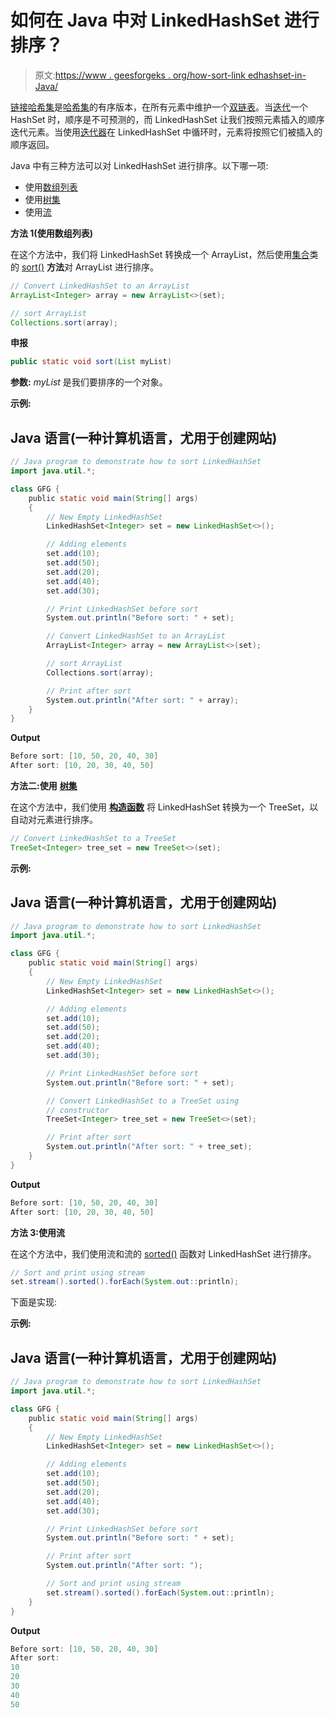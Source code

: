 # 如何在 Java 中对 LinkedHashSet 进行排序？

> 原文:[https://www . geesforgeks . org/how-sort-link edhashset-in-Java/](https://www.geeksforgeeks.org/how-to-sort-linkedhashset-in-java/)

[链接哈希集](https://www.geeksforgeeks.org/linkedhashset-in-java-with-examples/)是[哈希集](https://www.geeksforgeeks.org/hashset-in-java/)的有序版本，在所有元素中维护一个[双链表](https://www.geeksforgeeks.org/data-structures/linked-list/doubly-linked-list/)。当[迭代](https://www.geeksforgeeks.org/iterating-arraylists-java/)一个 HashSet 时，顺序是不可预测的，而 LinkedHashSet 让我们按照元素插入的顺序迭代元素。当使用[迭代器](https://www.geeksforgeeks.org/iterators-in-java/)在 LinkedHashSet 中循环时，元素将按照它们被插入的顺序返回。

Java 中有三种方法可以对 LinkedHashSet 进行排序。以下哪一项:

*   使用[数组列表](https://www.geeksforgeeks.org/arraylist-in-java/)
*   使用[树集](https://www.geeksforgeeks.org/treeset-in-java-with-examples/)
*   使用[流](https://www.geeksforgeeks.org/stream-in-java/)

**方法 1(使用数组列表)**

在这个方法中，我们将 LinkedHashSet 转换成一个 ArrayList，然后使用[集合](https://www.geeksforgeeks.org/collections-in-java-2/)类的 [sort()](https://www.geeksforgeeks.org/collections-sort-java-examples/) **方法**对 ArrayList 进行排序。

```java
// Convert LinkedHashSet to an ArrayList
ArrayList<Integer> array = new ArrayList<>(set);

// sort ArrayList
Collections.sort(array);
```

**申报**

```java
public static void sort(List myList)
```

**参数:** *myList* 是我们要排序的一个对象。

**示例:**

## Java 语言(一种计算机语言，尤用于创建网站)

```java
// Java program to demonstrate how to sort LinkedHashSet
import java.util.*;

class GFG {
    public static void main(String[] args)
    {
        // New Empty LinkedHashSet
        LinkedHashSet<Integer> set = new LinkedHashSet<>();

        // Adding elements
        set.add(10);
        set.add(50);
        set.add(20);
        set.add(40);
        set.add(30);

        // Print LinkedHashSet before sort
        System.out.println("Before sort: " + set);

        // Convert LinkedHashSet to an ArrayList
        ArrayList<Integer> array = new ArrayList<>(set);

        // sort ArrayList
        Collections.sort(array);

        // Print after sort
        System.out.println("After sort: " + array);
    }
}
```

**Output**

```java
Before sort: [10, 50, 20, 40, 30]
After sort: [10, 20, 30, 40, 50]
```

**方法二:使用** [**树集**](https://www.geeksforgeeks.org/treeset-in-java-with-examples/)

在这个方法中，我们使用 [**构造函数**](https://www.geeksforgeeks.org/constructors-c/) 将 LinkedHashSet 转换为一个 TreeSet，以自动对元素进行排序。

```java
// Convert LinkedHashSet to a TreeSet
TreeSet<Integer> tree_set = new TreeSet<>(set);
```

**示例:**

## Java 语言(一种计算机语言，尤用于创建网站)

```java
// Java program to demonstrate how to sort LinkedHashSet
import java.util.*;

class GFG {
    public static void main(String[] args)
    {
        // New Empty LinkedHashSet
        LinkedHashSet<Integer> set = new LinkedHashSet<>();

        // Adding elements
        set.add(10);
        set.add(50);
        set.add(20);
        set.add(40);
        set.add(30);

        // Print LinkedHashSet before sort
        System.out.println("Before sort: " + set);

        // Convert LinkedHashSet to a TreeSet using
        // constructor
        TreeSet<Integer> tree_set = new TreeSet<>(set);

        // Print after sort
        System.out.println("After sort: " + tree_set);
    }
}
```

**Output**

```java
Before sort: [10, 50, 20, 40, 30]
After sort: [10, 20, 30, 40, 50]
```

**方法 3:使用流**

在这个方法中，我们使用流和流的 [sorted()](https://www.geeksforgeeks.org/stream-sorted-in-java/) 函数对 LinkedHashSet 进行排序。

```java
// Sort and print using stream
set.stream().sorted().forEach(System.out::println);
```

下面是实现:

**示例:**

## Java 语言(一种计算机语言，尤用于创建网站)

```java
// Java program to demonstrate how to sort LinkedHashSet
import java.util.*;

class GFG {
    public static void main(String[] args)
    {
        // New Empty LinkedHashSet
        LinkedHashSet<Integer> set = new LinkedHashSet<>();

        // Adding elements
        set.add(10);
        set.add(50);
        set.add(20);
        set.add(40);
        set.add(30);

        // Print LinkedHashSet before sort
        System.out.println("Before sort: " + set);

        // Print after sort
        System.out.println("After sort: ");

        // Sort and print using stream
        set.stream().sorted().forEach(System.out::println);
    }
}
```

**Output**

```java
Before sort: [10, 50, 20, 40, 30]
After sort: 
10
20
30
40
50
```